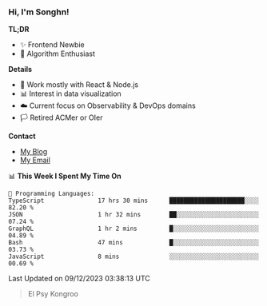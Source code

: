 ### Hi, I'm Songhn!

**TL;DR**

- ✨ Frontend Newbie
- 🎈 Algorithm Enthusiast

**Details**

- 🎯 Work mostly with React & Node.js
- 📊 Interest in data visualization
- ☁️ Current focus on Observability & DevOps domains
- 🏳️ Retired ACMer or OIer

**Contact**
- [My Blog](https://blog.songhn.com)
- [My Email](mailto:songhn233@gmail.com)

<!--START_SECTION:waka-->
📊 **This Week I Spent My Time On** 

```text
💬 Programming Languages: 
TypeScript               17 hrs 30 mins      █████████████████████░░░░   82.20 % 
JSON                     1 hr 32 mins        ██░░░░░░░░░░░░░░░░░░░░░░░   07.24 % 
GraphQL                  1 hr 2 mins         █░░░░░░░░░░░░░░░░░░░░░░░░   04.89 % 
Bash                     47 mins             █░░░░░░░░░░░░░░░░░░░░░░░░   03.73 % 
JavaScript               8 mins              ░░░░░░░░░░░░░░░░░░░░░░░░░   00.69 % 
```


 Last Updated on 09/12/2023 03:38:13 UTC
<!--END_SECTION:waka-->

> El Psy Kongroo

